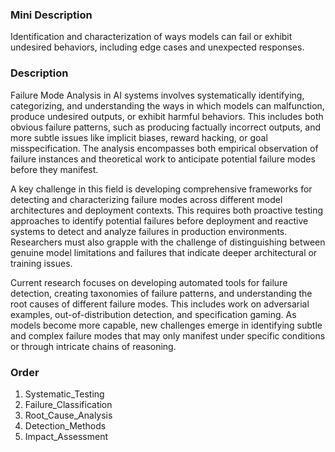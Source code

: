 ### Mini Description

Identification and characterization of ways models can fail or exhibit undesired behaviors, including edge cases and unexpected responses.

### Description

Failure Mode Analysis in AI systems involves systematically identifying, categorizing, and understanding the ways in which models can malfunction, produce undesired outputs, or exhibit harmful behaviors. This includes both obvious failure patterns, such as producing factually incorrect outputs, and more subtle issues like implicit biases, reward hacking, or goal misspecification. The analysis encompasses both empirical observation of failure instances and theoretical work to anticipate potential failure modes before they manifest.

A key challenge in this field is developing comprehensive frameworks for detecting and characterizing failure modes across different model architectures and deployment contexts. This requires both proactive testing approaches to identify potential failures before deployment and reactive systems to detect and analyze failures in production environments. Researchers must also grapple with the challenge of distinguishing between genuine model limitations and failures that indicate deeper architectural or training issues.

Current research focuses on developing automated tools for failure detection, creating taxonomies of failure patterns, and understanding the root causes of different failure modes. This includes work on adversarial examples, out-of-distribution detection, and specification gaming. As models become more capable, new challenges emerge in identifying subtle and complex failure modes that may only manifest under specific conditions or through intricate chains of reasoning.

### Order

1. Systematic_Testing
2. Failure_Classification
3. Root_Cause_Analysis
4. Detection_Methods
5. Impact_Assessment
